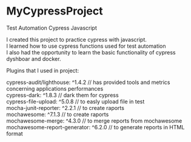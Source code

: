 # MyCypressProject
 Test Automation Cypress Javascript

I created this project to practice cypress with javascript. <br>
I learned how to use cypress functions used for test automation <br>
I also had the opportunity to learn the basic functionality of cypress dyshboar and docker.<br>



Plugins that I used in project:
 
cypress-audit/lighthouse: ^1.4.2 // has provided tools and metrics concerning applications performances <br>
cypress-dark: ^1.8.3 // dark them for cypress<br>
cypress-file-upload: ^5.0.8 // to easly upload file in test<br>
mocha-junit-reporter: ^2.2.1 // to create raports<br>
mochawesome: ^7.1.3 // to create raports<br>
mochawesome-merge: ^4.3.0 // to merge reports from mochawesome<br>
mochawesome-report-generator: ^6.2.0 // to generate reports in HTML format<br>

